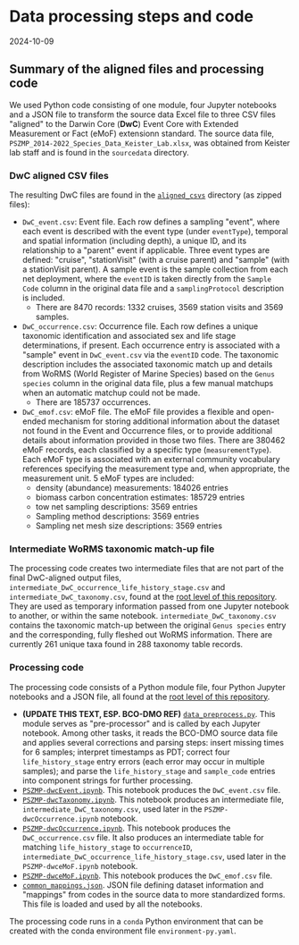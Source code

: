 # Data processing steps and code

2024-10-09

## Summary of the aligned files and processing code

We used Python code consisting of one module, four Jupyter notebooks and a JSON file to transform the source data Excel file to three CSV files "aligned" to the Darwin Core (**DwC**) Event Core with Extended Measurement or Fact (eMoF) extensionn standard. The source data file, `PSZMP_2014-2022_Species_Data_Keister_Lab.xlsx`, was obtained from Keister lab staff and is found in the `sourcedata` directory.

### DwC aligned CSV files

The resulting DwC files are found in the [`aligned_csvs`](https://github.com/nanoos-pnw/obis-pszmp/blob/main/aligned_csvs) directory (as zipped files):

- `DwC_event.csv`: Event file. Each row defines a sampling "event", where each event is described with the event type (under `eventType`), temporal and spatial information (including depth), a unique ID, and its relationship to a "parent" event if applicable. Three event types are defined: "cruise", "stationVisit" (with a cruise parent) and "sample" (with a stationVisit parent). A sample event is the sample collection from each net deployment, where the `eventID` is taken directly from the `Sample Code` column in the original data file and a `samplingProtocol` description is included. 
  - There are 8470 records: 1332 cruises, 3569 station visits and 3569 samples.
- `DwC_occurrence.csv`: Occurrence file. Each row defines a unique taxonomic identification and associated sex and life stage determinations, if present. Each occurrence entry is associated with a "sample" event in `DwC_event.csv` via the `eventID` code. The taxonomic description includes the associated taxonomic match up and details from WoRMS (World Register of Marine Species) based on the `Genus species` column in the original data file, plus a few manual matchups when an automatic matchup could not be made.
  - There are 185737 occurrences.
- `DwC_emof.csv`: eMoF file. The eMoF file provides a flexible and open-ended mechanism for storing additional information about the dataset not found in the Event and Occurrence files, or to provide additional details about information provided in those two files. There are 380462 eMoF records, each classified by a specific type (`measurementType`). Each eMoF type is associated with an external community vocabulary references specifying the measurement type and, when appropriate, the measurement unit. 5 eMoF types are included:
  - density (abundance) measurements: 184026 entries
  - biomass carbon concentration estimates: 185729 entries
  - tow net sampling descriptions: 3569 entries
  - Sampling method descriptions: 3569 entries
  - Sampling net mesh size descriptions: 3569 entries

### Intermediate WoRMS taxonomic match-up file

The processing code creates two intermediate files that are not part of the final DwC-aligned output files, `intermediate_DwC_occurrence_life_history_stage.csv` and `intermediate_DwC_taxonomy.csv`, found at the [root level of this repository](https://github.com/nanoos-pnw/obis-pszmp/). They are used as temporary information passed from one Jupyter notebook to another, or within the same notebook. 
`intermediate_DwC_taxonomy.csv` contains the taxonomic match-up between the original `Genus species` entry and the corresponding, fully fleshed out WoRMS information. There are currently 261 unique taxa found in 288 taxonomy table records.

### Processing code

The processing code consists of a Python module file, four Python Jupyter notebooks and a JSON file, all found at the [root level of this repository](https://github.com/nanoos-pnw/obis-pszmp/).

- **(UPDATE THIS TEXT, ESP. BCO-DMO REF)** [`data_preprocess.py`](https://github.com/nanoos-pnw/obis-pszmp/blob/main/data_preprocess.py). This module serves as "pre-processor" and is called by each Jupyter notebook.  Among other tasks, it reads the BCO-DMO source data file and applies several corrections and parsing steps: insert missing times for 6 samples; interpret timestamps as PDT; correct four `life_history_stage` entry errors (each error may occur in multiple samples); and parse the `life_history_stage` and `sample_code` entries into component strings for further processing.
- [`PSZMP-dwcEvent.ipynb`](https://github.com/nanoos-pnw/obis-pszmp/blob/main/PSZMP-dwcEvent.ipynb). This notebook produces the `DwC_event.csv` file.
- [`PSZMP-dwcTaxonomy.ipynb`](https://github.com/nanoos-pnw/obis-pszmp/blob/main/PSZMP-dwcTaxonomy.ipynb). This notebook produces an intermediate file, `intermediate_DwC_taxonomy.csv`, used later in the `PSZMP-dwcOccurrence.ipynb` notebook.
- [`PSZMP-dwcOccurrence.ipynb`](https://github.com/nanoos-pnw/obis-pszmp/blob/main/PSZMP-dwcOccurrence.ipynb). This notebook produces the `DwC_occurrence.csv` file. It also produces an intermediate table for matching `life_history_stage` to `occurrenceID`, `intermediate_DwC_occurrence_life_history_stage.csv`, used later in the `PSZMP-dwceMoF.ipynb` notebook.
- [`PSZMP-dwceMoF.ipynb`](https://github.com/nanoos-pnw/obis-pszmp/blob/main/PSZMP-dwceMoF.ipynb). This notebook produces the `DwC_emof.csv` file.
- [`common_mappings.json`](https://github.com/nanoos-pnw/obis-pszmp/blob/main/common_mappings.json). JSON file defining dataset information and "mappings" from codes in the source data to more standardized forms. This file is loaded and used by all the notebooks.

The processing code runs in a `conda` Python environment that can be created with the conda environment file `environment-py.yaml`. 
